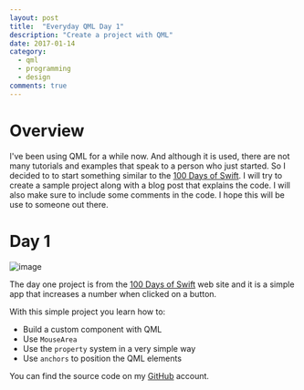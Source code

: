 ```yaml
---
layout: post
title:  "Everyday QML Day 1"
description: "Create a project with QML"
date: 2017-01-14
category:
  - qml
  - programming
  - design
comments: true
---
```


# Overview

I've been using QML for a while now. And although it is used, there are not many tutorials and examples that speak to a person who just started.
So I decided to to start something similar to the [100 Days of Swift](http://samvlu.com/).
I will try to create a sample project along with a blog post that explains the code. I will also make sure to include some comments in the code.
I hope this will be use to someone out there.

# Day 1

![image](https://drive.google.com/uc?export=download&id=0B2b4SnYRu-h_U3QyX1pUUG1MTlU)

The day one project is from the [100 Days of Swift](http://samvlu.com/) web site and it is a simple app that increases a number when clicked on a button.

With this simple project you learn how to:

- Build a custom component with QML
- Use `MouseArea`
- Use the `property` system in a very simple way
- Use `anchors` to position the QML elements

You can find the source code on my [GitHub](https://github.com/Furkanzmc/Everyday-QML) account.
